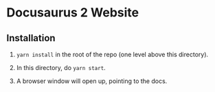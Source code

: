 # Docusaurus 2 Website

## Installation

1. `yarn install` in the root of the repo (one level above this directory).

2. In this directory, do `yarn start`.

3. A browser window will open up, pointing to the docs.